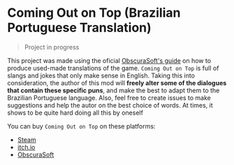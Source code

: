 # Coming Out on Top (Brazilian Portuguese Translation)
> Project in progress

This project was made using the oficial [ObscuraSoft's guide](https://obscurasoft.com/translations/) on how to produce used-made translations of the game. `Coming Out on Top` is full of slangs and jokes that only make sense in English. Taking this into consideration, the author of this mod will **freely alter some of the dialogues that contain these specific puns**, and make the best to adapt them to the Brazilian Portuguese language. Also, feel free to create issues to make suggestions and help the autor on the best choice of words. At times, it shows to be quite hard doing all this by oneself

You can buy `Coming Out on Top` on these platforms:
- [Steam](https://store.steampowered.com/agecheck/app/642090/)
- [itch.io](https://obscura.itch.io/coming-out-on-top)
- [ObscuraSoft](https://obscurasoft.com/purchase/)